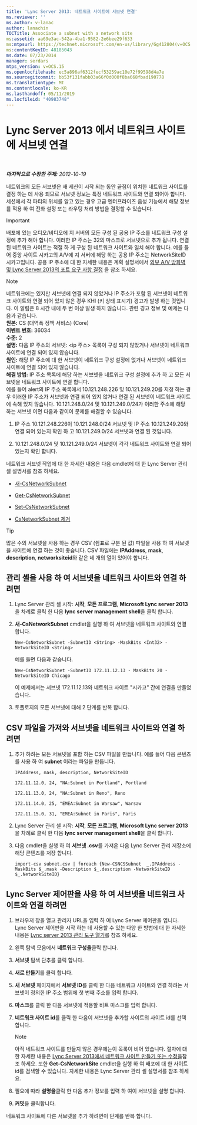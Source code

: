 ```yaml
---
title: 'Lync Server 2013: 네트워크 사이트에 서브넷 연결'
ms.reviewer: ''
ms.author: v-lanac
author: lanachin
TOCTitle: Associate a subnet with a network site
ms:assetid: aa69e3ac-542a-4ba1-9582-2e6bee29f633
ms:mtpsurl: https://technet.microsoft.com/en-us/library/Gg412804(v=OCS.15)
ms:contentKeyID: 48185043
ms.date: 07/23/2014
manager: serdars
mtps_version: v=OCS.15
ms.openlocfilehash: ec5a896af6312fecf53259ac10e72f99598d4a7e
ms.sourcegitcommit: bb53f131fabb03a66f0d000f8ba668fbad190778
ms.translationtype: MT
ms.contentlocale: ko-KR
ms.lasthandoff: 05/11/2019
ms.locfileid: "40983748"
---
```

<div data-xmlns="http://www.w3.org/1999/xhtml">

<div class="topic" data-xmlns="http://www.w3.org/1999/xhtml" data-msxsl="urn:schemas-microsoft-com:xslt" data-cs="http://msdn.microsoft.com/en-us/">

<div data-asp="http://msdn2.microsoft.com/asp">

# <a name="associate-a-subnet-with-a-network-site-in-lync-server-2013"></a>Lync Server 2013 에서 네트워크 사이트에 서브넷 연결

</div>

<div id="mainSection">

<div id="mainBody">

<span> </span>

_**마지막으로 수정한 주제:** 2012-10-19_

네트워크의 모든 서브넷은 새 세션이 시작 되는 동안 끝점이 위치한 네트워크 사이트를 결정 하는 데 사용 되므로 서브넷 정보는 특정 네트워크 사이트와 연결 되어야 합니다. 세션에서 각 파티의 위치를 알고 있는 경우 고급 엔터프라이즈 음성 기능에서 해당 정보를 적용 하 여 전화 설정 또는 라우팅 처리 방법을 결정할 수 있습니다.

<div>


> [!IMPORTANT]  
> 배포에 있는 오디오/비디오에 지 서버의 모든 구성 된 공용 IP 주소를 네트워크 구성 설정에 추가 해야 합니다. 이러한 IP 주소는 32의 마스크로 서브넷으로 추가 됩니다. 연결 된 네트워크 사이트는 적절 하 게 구성 된 네트워크 사이트와 일치 해야 합니다. 예를 들어 중앙 사이트 시카고의 A/V에 지 서버에 해당 하는 공용 IP 주소는 NetworkSiteID 시카고입니다. 공용 IP 주소에 대 한 자세한 내용은 계획 설명서에서 <A href="lync-server-2013-determine-external-a-v-firewall-and-port-requirements.md">외부 A/V 방화벽 및 Lync Server 2013의 포트 요구 사항 결정</A> 을 참조 하세요.



</div>

<div>


> [!NOTE]  
> 네트워크에는 있지만 서브넷에 연결 되지 않았거나 IP 주소가 포함 된 서브넷이 네트워크 사이트와 연결 되어 있지 않은 경우 KHI (키 상태 표시기) 경고가 발생 하는 것입니다. 이 알림은 8 시간 내에 두 번 이상 발생 하지 않습니다. 관련 경고 정보 및 예제는 다음과 같습니다.<BR><STRONG>원본:</STRONG> CS (대역폭 정책 서비스) (Core)<BR><STRONG>이벤트 번호:</STRONG> 36034<BR><STRONG>수준:</STRONG> 2<BR><STRONG>설명:</STRONG> 다음 IP 주소의 서브넷: &lt;ip 주소&gt; 목록이 구성 되지 않았거나 서브넷이 네트워크 사이트에 연결 되어 있지 않습니다.<BR><STRONG>원인:</STRONG> 해당 IP 주소에 대 한 서브넷이 네트워크 구성 설정에 없거나 서브넷이 네트워크 사이트에 연결 되어 있지 않습니다.<BR><STRONG>해결 방법:</STRONG> IP 주소 목록에 해당 하는 서브넷을 네트워크 구성 설정에 추가 하 고 모든 서브넷을 네트워크 사이트에 연결 합니다.<BR>예를 들어 alert의 IP 주소 목록에서 10.121.248.226 및 10.121.249.20를 지정 하는 경우 이러한 IP 주소가 서브넷과 연결 되어 있지 않거나 연결 된 서브넷이 네트워크 사이트에 속해 있지 않습니다. 10.121.248.0/24 및 10.121.249.0/24가 이러한 주소에 해당 하는 서브넷 이면 다음과 같이이 문제를 해결할 수 있습니다. 
> <OL>
> <LI>
> <P>IP 주소 10.121.248.226이 10.121.248.0/24 서브넷 및 IP 주소 10.121.249.20와 연결 되어 있는지 확인 하 고 10.121.249.0/24 서브넷과 연결 된 것입니다.</P>
> <LI>
> <P>10.121.248.0/24 및 10.121.249.0/24 서브넷이 각각 네트워크 사이트와 연결 되어 있는지 확인 합니다.</P></LI></OL>



</div>

네트워크 서브넷 작업에 대 한 자세한 내용은 다음 cmdlet에 대 한 Lync Server 관리 셸 설명서를 참조 하세요.

  - [새-CsNetworkSubnet](https://docs.microsoft.com/powershell/module/skype/New-CsNetworkSubnet)

  - [Get-CsNetworkSubnet](https://docs.microsoft.com/powershell/module/skype/Get-CsNetworkSubnet)

  - [Set-CsNetworkSubnet](https://docs.microsoft.com/powershell/module/skype/Set-CsNetworkSubnet)

  - [CsNetworkSubnet 제거](https://docs.microsoft.com/powershell/module/skype/Remove-CsNetworkSubnet)

<div>


> [!TIP]  
> 많은 수의 서브넷을 사용 하는 경우 CSV (쉼표로 구분 된 값) 파일을 사용 하 여 서브넷을 사이트에 연결 하는 것이 좋습니다. CSV 파일에는 <STRONG>IPAddress</STRONG>, <STRONG>mask</STRONG>, <STRONG>description</STRONG>, <STRONG>networksiteid</STRONG>와 같은 네 개의 열이 있어야 합니다.



</div>

<div>

## <a name="to-associate-a-subnet-with-a-network-site-by-using-management-shell"></a>관리 셸을 사용 하 여 서브넷을 네트워크 사이트와 연결 하려면

1.  Lync Server 관리 셸 시작: **시작**, **모든 프로그램**, **Microsoft Lync server 2013**을 차례로 클릭 한 다음 **lync server management shell**을 클릭 합니다.

2.  **새-CsNetworkSubnet** cmdlet을 실행 하 여 서브넷을 네트워크 사이트와 연결 합니다.
    
        New-CsNetworkSubnet -SubnetID <String> -MaskBits <Int32> -NetworkSiteID <String>
    
    예를 들면 다음과 같습니다.
    
        New-CsNetworkSubnet -SubnetID 172.11.12.13 - MaskBits 20 -NetworkSiteID Chicago
    
    이 예제에서는 서브넷 172.11.12.13와 네트워크 사이트 "시카고" 간에 연결을 만들었습니다.

3.  토폴로지의 모든 서브넷에 대해 2 단계를 반복 합니다.

</div>

<div>

## <a name="to-associate-subnets-with-network-sites-by-importing-a-csv-file"></a>CSV 파일을 가져와 서브넷을 네트워크 사이트와 연결 하려면

1.  추가 하려는 모든 서브넷을 포함 하는 CSV 파일을 만듭니다. 예를 들어 다음 콘텐츠를 사용 하 여 **subnet** 이라는 파일을 만듭니다.
    
    `IPAddress, mask, description, NetworkSiteID`
    
    `172.11.12.0, 24, "NA:Subnet in Portland", Portland`
    
    `172.11.13.0, 24, "NA:Subnet in Reno", Reno`
    
    `172.11.14.0, 25, "EMEA:Subnet in Warsaw", Warsaw`
    
    `172.11.15.0, 31, "EMEA:Subnet in Paris", Paris`

2.  Lync Server 관리 셸 시작: **시작**, **모든 프로그램**, **Microsoft Lync server 2013**을 차례로 클릭 한 다음 **lync server management shell**을 클릭 합니다.

3.  다음 cmdlet을 실행 하 여 **서브넷 .csv**를 가져온 다음 Lync Server 관리 저장소에 해당 콘텐츠를 저장 합니다.
    
        import-csv subnet.csv | foreach {New-CSNCSSubnet  _.IPAddress -MaskBits $_.mask -Description $_.description -NetworkSiteID $_.NetworkSiteID}

</div>

<div>

## <a name="to-associate-a-subnet-with-a-network-site-by-using-lync-server-control-panel"></a>Lync Server 제어판을 사용 하 여 서브넷을 네트워크 사이트와 연결 하려면

1.  브라우저 창을 열고 관리자 URL을 입력 하 여 Lync Server 제어판을 엽니다. Lync Server 제어판을 시작 하는 데 사용할 수 있는 다양 한 방법에 대 한 자세한 내용은 [Lync server 2013 관리 도구 열기](lync-server-2013-open-lync-server-administrative-tools.md)를 참조 하세요.

2.  왼쪽 탐색 모음에서 **네트워크 구성을**클릭 합니다.

3.  **서브넷** 탐색 단추를 클릭 합니다.

4.  **새로 만들기**를 클릭 합니다.

5.  **새 서브넷** 페이지에서 **서브넷 ID**를 클릭 한 다음 네트워크 사이트와 연결 하려는 서브넷이 정의한 IP 주소 범위에 첫 번째 주소를 입력 합니다.

6.  **마스크**를 클릭 한 다음 서브넷에 적용할 비트 마스크를 입력 합니다.

7.  **네트워크 사이트 id**를 클릭 한 다음이 서브넷을 추가할 사이트의 사이트 id를 선택 합니다.
    
    <div>
    

    > [!NOTE]  
    > 아직 네트워크 사이트를 만들지 않은 경우에는이 목록이 비어 있습니다. 절차에 대 한 자세한 내용은 <A href="lync-server-2013-create-or-modify-a-network-site.md">Lync Server 2013에서 네트워크 사이트 만들기 또는 수정을</A>참조 하세요. 또한 <STRONG>Get-CsNetworkSite</STRONG> cmdlet을 실행 하 여 배포에 대 한 사이트 id를 검색할 수 있습니다. 자세한 내용은 Lync Server 관리 셸 설명서를 참조 하세요.

    
    </div>

8.  필요에 따라 **설명을**클릭 한 다음 추가 정보를 입력 하 여이 서브넷을 설명 합니다.

9.  **커밋**을 클릭합니다.

네트워크 사이트에 다른 서브넷을 추가 하려면이 단계를 반복 합니다.

</div>

</div>

<span> </span>

</div>

</div>

</div>

